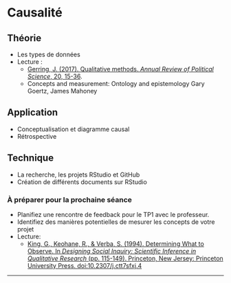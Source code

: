# Causalité

## Théorie
- Les types de données
- Lecture :
    - [Gerring, J. (2017). Qualitative methods. *Annual Review of Political Science*, 20, 15-36](https://www.annualreviews.org/doi/pdf/10.1146/annurev-polisci-092415-024158).
    - Concepts and measurement: Ontology and epistemology Gary Goertz, James Mahoney

## Application
- Conceptualisation et diagramme causal
- Rétrospective

## Technique
- La recherche, les projets RStudio et GitHub
- Création de différents documents sur RStudio

### À préparer pour la prochaine séance
- Planifiez une rencontre de feedback pour le TP1 avec le professeur.
- Identifiez des manières potentielles de mesurer les concepts de votre projet
- Lecture:
    - [King, G., Keohane, R., & Verba, S. (1994). Determining What to Observe. In *Designing Social Inquiry: Scientific Inference in Qualitative Research* (pp. 115-149). Princeton, New Jersey: Princeton University Press. doi:10.2307/j.ctt7sfxj.4](https://books.google.fr/books?id=A7VFF-JR3b8C&lpg=PP1&pg=PA115#v=onepage&q&f=false)

---

